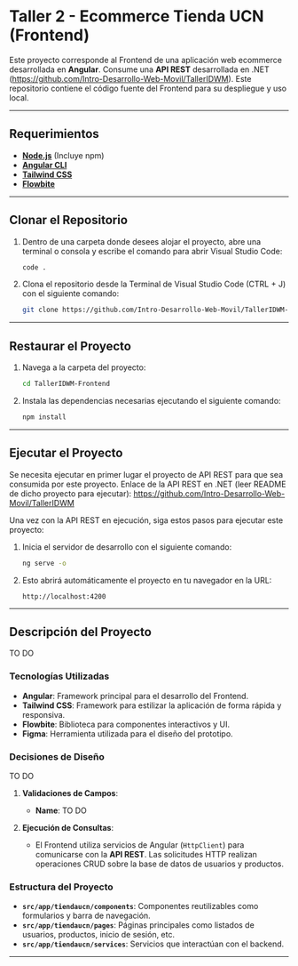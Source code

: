 # Taller 2 - Ecommerce Tienda UCN (Frontend)

Este proyecto corresponde al Frontend de una aplicación web ecommerce desarrollada en **Angular**. Consume una **API REST** desarrollada en .NET (https://github.com/Intro-Desarrollo-Web-Movil/TallerIDWM). Este repositorio contiene el código fuente del Frontend para su despliegue y uso local.

---

## Requerimientos

- **[Node.js](https://nodejs.org/)** (Incluye npm)
- **[Angular CLI](https://angular.io/cli)**
- **[Tailwind CSS](https://tailwindcss.com/)**
- **[Flowbite](https://flowbite.com/)**

---

## Clonar el Repositorio

1. Dentro de una carpeta donde desees alojar el proyecto, abre una terminal o consola y escribe el comando para abrir Visual Studio Code:
   ```bash
   code .
   ```

2. Clona el repositorio desde la Terminal de Visual Studio Code (CTRL + J) con el siguiente comando:
   ```bash
   git clone https://github.com/Intro-Desarrollo-Web-Movil/TallerIDWM-Frontend
   ```

---

## Restaurar el Proyecto

1. Navega a la carpeta del proyecto:

   ```bash
   cd TallerIDWM-Frontend
   ```

2. Instala las dependencias necesarias ejecutando el siguiente comando:

   ```bash
   npm install
   ```

---

## Ejecutar el Proyecto

Se necesita ejecutar en primer lugar el proyecto de API REST para que sea consumida por este proyecto. Enlace de la API REST en .NET (leer README de dicho proyecto para ejecutar): https://github.com/Intro-Desarrollo-Web-Movil/TallerIDWM

Una vez con la API REST en ejecución, siga estos pasos para ejecutar este proyecto:

1. Inicia el servidor de desarrollo con el siguiente comando:

   ```bash
   ng serve -o
   ```

2. Esto abrirá automáticamente el proyecto en tu navegador en la URL:

   ```
   http://localhost:4200
   ```

---

## Descripción del Proyecto

TO DO

### Tecnologías Utilizadas

- **Angular**: Framework principal para el desarrollo del Frontend.
- **Tailwind CSS**: Framework para estilizar la aplicación de forma rápida y responsiva.
- **Flowbite**: Biblioteca para componentes interactivos y UI.
- **Figma**: Herramienta utilizada para el diseño del prototipo.

### Decisiones de Diseño

TO DO

1. **Validaciones de Campos**:
   - **Name**: TO DO

2. **Ejecución de Consultas**:
   - El Frontend utiliza servicios de Angular (`HttpClient`) para comunicarse con la **API REST**. Las solicitudes HTTP realizan operaciones CRUD sobre la base de datos de usuarios y productos.

### Estructura del Proyecto

- **`src/app/tiendaucn/components`**: Componentes reutilizables como formularios y barra de navegación.
- **`src/app/tiendaucn/pages`**: Páginas principales como listados de usuarios, productos, inicio de sesión, etc.
- **`src/app/tiendaucn/services`**: Servicios que interactúan con el backend.

---
